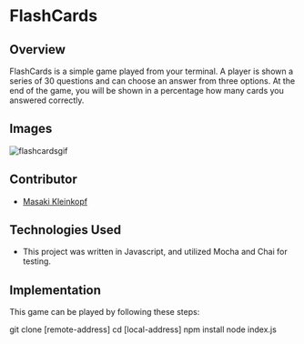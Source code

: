 # FlashCards 

## Overview

FlashCards is a simple game played from your terminal. A player is shown a series of 30 questions and can choose an answer from three options.
At the end of the game, you will be shown in a percentage how many cards you answered correctly.

## Images
![flashcardsgif](https://user-images.githubusercontent.com/97985027/168160223-c22a51d0-0801-4643-80b1-f51c60d814ba.gif)



## Contributor
- [Masaki Kleinkopf](https://www.linkedin.com/in/masakikleinkopf/)

## Technologies Used
- This project was written in Javascript, and utilized Mocha and Chai for testing.

## Implementation
This game can be played by following these steps:

  git clone [remote-address]
  cd [local-address]
  npm install
  node index.js



